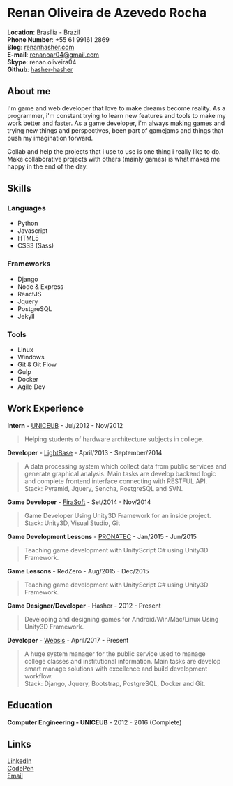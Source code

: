 # Renan Oliveira de Azevedo Rocha

**Location**: Brasília - Brazil<br>
**Phone Number**: +55 61 99161 2869<br>
**Blog**: [renanhasher.com](http://renanhasher.com)<br>
**E-mail**: [renanoar04@gmail.com](mailto:renanoar04@gmail.com)<br>
**Skype**: renan.oliveira04<br>
**Github**: [hasher-hasher](https://github.com/hasher-hasher)<br>

## About me

I'm game and web developer that love to make dreams become reality. As a programmer, i'm constant trying to learn new features and tools to make my work better and faster. As a game developer, i'm always making games and trying new things and perspectives, been part of gamejams and things that push my imagination forward.

Collab and help the projects that i use to use is one thing i really like to do. Make collaborative projects with others (mainly games) is what makes me happy in the end of the day.

## Skills

### Languages
* Python
* Javascript
* HTML5
* CSS3 (Sass)

### Frameworks
* Django
* Node & Express
* ReactJS
* Jquery
* PostgreSQL
* Jekyll

### Tools
* Linux
* Windows
* Git & Git Flow
* Gulp
* Docker
* Agile Dev

## Work Experience

**Intern** - [UNICEUB](https://www.uniceub.br) - Jul/2012 - Nov/2012
> Helping students of hardware architecture subjects in college.

**Developer** - [LightBase](http://www.lightbase.com.br) - April/2013 - September/2014
> A data processing system which collect data from public services and generate graphical analysis. Main tasks are develop backend logic and complete frontend interface connecting with RESTFUL API.<br>
Stack: Pyramid, Jquery, Sencha, PostgreSQL and SVN.

**Game Developer** - [FiraSoft](http://www.firasoft.com.br) - Set/2014 - Nov/2014
> Game Developer Using Unity3D Framework for an inside project.<br>
Stack: Unity3D, Visual Studio, Git

**Game Development Lessons** - [PRONATEC](http://portal.mec.gov.br/pronatec) - Jan/2015 - Jun/2015
> Teaching game development with UnityScript C# using Unity3D Framework.

**Game Lessons** - RedZero - Aug/2015 - Dec/2015
> Teaching game development with UnityScript C# using Unity3D Framework.

**Game Designer/Developer** - Hasher - 2012 - Present
> Developing and designing games for Android/Win/Mac/Linux Using Unity3D Framework.

**Developer** - [Websis](http://websis.com.br) - April/2017 - Present
> A huge system manager for the public service used to manage college classes and institutional information. Main tasks are develop smart manage solutions with excellence and build development workflow.<br>
Stack: Django, Jquery, Bootstrap, PostgreSQL, Docker and Git.

## Education

**Computer Engineering - UNICEUB** - 2012 - 2016 (Complete)

## Links
[LinkedIn](https://www.linkedin.com/in/renan-rocha-580baa66/)<br>
[CodePen](https://codepen.io/hasher/)<br>
[Email](mailto:renanoar04@gmail.com)<br>
